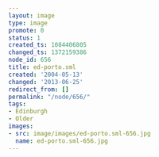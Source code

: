 ```yaml
---
layout: image
type: image
promote: 0
status: 1
created_ts: 1084406805
changed_ts: 1372159386
node_id: 656
title: ed-porto.sml
created: '2004-05-13'
changed: '2013-06-25'
redirect_from: []
permalink: "/node/656/"
tags:
- Edinburgh
- Older
images:
- src: image/images/ed-porto.sml-656.jpg
  name: ed-porto.sml-656.jpg
---
```


